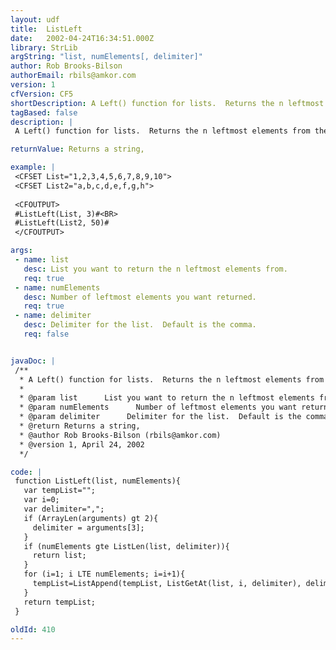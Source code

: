 ```yaml
---
layout: udf
title:  ListLeft
date:   2002-04-24T16:34:51.000Z
library: StrLib
argString: "list, numElements[, delimiter]"
author: Rob Brooks-Bilson
authorEmail: rbils@amkor.com
version: 1
cfVersion: CF5
shortDescription: A Left() function for lists.  Returns the n leftmost elements from the specified list.
tagBased: false
description: |
 A Left() function for lists.  Returns the n leftmost elements from the specified list.  Accepts an optional delimiter.  Note that if the number of elements to return is greater than the number of elements in the list, the UDF simply returns all elements.

returnValue: Returns a string,

example: |
 <CFSET List="1,2,3,4,5,6,7,8,9,10">
 <CFSET List2="a,b,c,d,e,f,g,h">
 
 <CFOUTPUT>
 #ListLeft(List, 3)#<BR>
 #ListLeft(List2, 50)#
 </CFOUTPUT>

args:
 - name: list
   desc: List you want to return the n leftmost elements from.
   req: true
 - name: numElements
   desc: Number of leftmost elements you want returned.
   req: true
 - name: delimiter
   desc: Delimiter for the list.  Default is the comma.
   req: false


javaDoc: |
 /**
  * A Left() function for lists.  Returns the n leftmost elements from the specified list.
  * 
  * @param list      List you want to return the n leftmost elements from. 
  * @param numElements      Number of leftmost elements you want returned. 
  * @param delimiter      Delimiter for the list.  Default is the comma. 
  * @return Returns a string, 
  * @author Rob Brooks-Bilson (rbils@amkor.com) 
  * @version 1, April 24, 2002 
  */

code: |
 function ListLeft(list, numElements){
   var tempList="";
   var i=0;
   var delimiter=",";
   if (ArrayLen(arguments) gt 2){
     delimiter = arguments[3];
   }
   if (numElements gte ListLen(list, delimiter)){
     return list;
   }
   for (i=1; i LTE numElements; i=i+1){
     tempList=ListAppend(tempList, ListGetAt(list, i, delimiter), delimiter);
   }
   return tempList;
 }

oldId: 410
---
```


